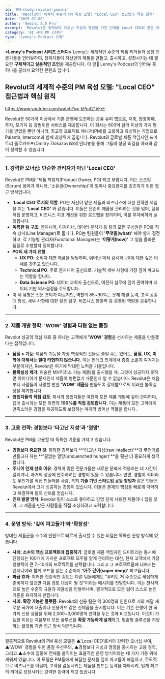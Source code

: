 ```yaml
---
id: 'PM-study-revolut-gemini'
title: 'Revolut의 세계적 수준의 PM 육성 모델: "Local CEO" 접근법과 핵심 원칙'
date: '2025-07-08'
author: 'Gemini 2.5 Pro'
excerpt: 'Revolut은 경력보다 타고난 지성과 열정을 가진 인재를 Local CEO와 같은 제품 책임자로 임명해 막강한 오너십을 부여합니다. 이들은 기능 축소를 감수하더라도 WOW를 주는 압도적 품질의 제품을 만드는 것을 최우선으로 하며, 창업자의 직접 검토를 통해 높은 기준을 유지합니다.'
category: 'AI 시대 PM 스터디'
type: "Lenny's Podcast 요약"
---
```


 **<Lenny's Podcast 시리즈 스터디>** Lenny는 세계적인 수준의 제품 리더들과 성장 전문가들을 인터뷰하여, 청취자들이 자신만의 제품을 만들고, 출시하고, 성장시키는 데 필요한 **구체적이고 실용적인 조언**을 제공합니다. 이 글 Lenny's Podcast의 인터뷰 중 하나를 골라서 요약한 콘텐츠 입니다.

## Revolut의 세계적 수준의 PM 육성 모델: "Local CEO" 접근법과 핵심 원칙

https://www.youtube.com/watch?v=-kPpd21bFrE

Revolut은 50개국 이상에서 기존 은행에 도전하는 금융 슈퍼 앱으로, 저축, 암호화폐, 투자, 모기지 등 광범위한 서비스를 제공합니다. 이 회사는 600억 달러 이상의 가치 평가를 받았을 뿐만 아니라, 최고의 프로덕트 매니저(PM)를 고용하고 육성하는 기업으로 Palantir, Intercom과 함께 최상위에 꼽힙니다. Revolut의 글로벌 제품 책임자인 드미트리 즐로카조프(Dmitry Zlokazov)와의 인터뷰를 통해 그들의 성공 비결을 아래와 같이 정리할 수 있습니다.

***

### 1. 강력한 오너십: 단순한 관리자가 아닌 'Local CEO'

Revolut은 PM을 '제품 책임자(Product Owner, PO)'라고 부릅니다. 이는 스크럼(Scrum) 용어가 아니라, '소유권(Ownership)'이 얼마나 중요한지를 강조하기 위한 접근 방식입니다.

* **'Local CEO'로서의 역할**: PO는 자신이 맡은 제품과 비즈니스에 대한 전적인 책임을 지는 **'Local CEO'** 와 같습니다. 이들은 단순히 제품을 관리하는 것을 넘어, 팀을 직접 운영하고, 비즈니스 지표 개선을 위한 로드맵을 정의하며, 이를 무자비하게 실행합니다.
* **독특한 팀 구조**: 엔지니어, 디자이너, 데이터 분석가 등 팀의 모든 구성원은 PO를 직속 상사(Line Manager)로 둡니다. PO는 팀원들이 **'무엇을(what)'** 해야 할지 결정하고, 각 기능별 관리자(Functional Manager)는 **'어떻게(how)'** 그 일을 올바른 품질로 수행할지 정의합니다.
* **PO의 세 가지 유형**:
    * **UX PO**: 소비자 대면 제품을 담당하며, 뛰어난 미적 감각과 UX에 대한 깊은 이해를 갖추고 있습니다.
    * **Technical PO**: 주로 엔지니어 출신으로, 기술적 세부 사항에 가장 깊이 파고드는 역할을 합니다.
    * **Data Science PO**: 데이터 과학자 출신으로, 여전히 실무에 깊이 관여하며 데이터 기반 의사결정을 주도합니다.
* 이 세 유형은 전문 분야가 다르지만, 역할의 85~90%는 문제 해결 능력, 고객 공감대 형성, 세부 사항에 대한 깊은 탐구, 비즈니스 통찰력 등 공통된 역량을 공유합니다.

***

### 2. 제품 개발 철학: 'WOW' 경험과 타협 없는 품질

Revolut 성공의 핵심 재료 중 하나는 고객에게 **'WOW' 경험**을 선사하는 제품을 만들겠다는 집착입니다.

* **품질 > 기능**: 제품의 기능을 가장 핵심적인 것들로 줄일 수는 있어도, **품질, UX, 미학에 대해서는 절대 타협하지 않습니다.** 이는 핀테크 업계에서 종종 소홀히 여겨지는 부분이지만, Revolut은 여기에 막대한 노력을 기울입니다.
* **불확실성 제거**: 허술한 MVP(최소 기능 제품)를 출시했을 때, 그것이 성공하지 못하면 아이디어가 문제인지 제품이 형편없기 때문인지 알 수 없습니다. Revolut은 처음부터 사람들이 사랑할 만한 **'WOW' 제품**을 만들도록 강제함으로써 이러한 불확실성을 제거합니다.
* **창업자들의 직접 검토**: 회사의 창업자들은 여전히 모든 제품 개발에 깊이 관여하며, 앱에 출시되는 모든 화면의 **100%를 직접 검토합니다.** 이는 제품이 모든 고객에게 만족스러운 경험을 제공하도록 보장하는 마지막 방어선 역할을 합니다.

***

### 3. 고용 전략: 경험보다 '타고난 지성'과 '열망'

Revolut은 PM을 고용할 때 독특한 기준을 가지고 있습니다.

* **경험보다 중요한 것**: 화려한 경력보다 **'타고난 지성(raw intellect)'**과 무언가를 만들고자 하는 **'끝없는 열망(unquenched hunger)'**을 훨씬 더 중요하게 생각합니다.
* **주니어 인재 선호 이유**: 경력이 많은 전문가들은 새로운 문화에 적응하는 데 시간이 걸리거나, 과거의 성공에 안주하려는 경향이 있을 수 있습니다. 반면, 경험이 적더라도 무언가를 직접 만들어본 사람, 특히 **기술 기반 스타트업 공동 창업자** 같은 인물은 Revolut에서 크게 성공하는 경향이 있습니다. 이들은 문제의 핵심을 빠르게 파악하고 해결하며 팀의 신뢰를 얻습니다.
* **인재 발굴 방식**: Revolut 팀이 스스로 좋아하고 감명 깊게 사용한 제품이나 앱을 찾아, 그 제품을 만든 사람들을 직접 소싱하려고 노력합니다.

***

### 4. 운영 방식: '깊이 파고들기'와 '확장성'

방대한 제품군을 소수의 인원으로 빠르게 출시할 수 있는 비결은 독특한 운영 방식에 있습니다.

* **사례: 소수의 핵심 프로젝트에 집중하기**: 글로벌 제품 책임자인 드미트리는 동시에 진행되는 100개에 가까운 프로젝트 모두를 얕게 관리하는 대신, 현재 고객에게 가장 영향력이 큰 7~10개의 프로젝트를 선택합니다. 그리고 그 프로젝트들에 대해서는 엔지니어와 함께 코드를 읽는 수준까지 **'아주 깊이(super deep)'** 파고듭니다.
* **파급 효과**: 이러한 집중적인 검토는 다른 팀들에게도 "우리도 저 수준으로 세심하게 준비하지 않으면 다음 검토 대상이 될 것"이라는 메시지를 전달합니다. 이는 전사적으로 높은 수준의 규율과 자율성을 만들어내며, 결과적으로 모든 팀이 스스로 높은 기준을 유지하게 만듭니다.
* **사례: 확장 가능한 플랫폼**: Revolut의 신용 팀은 약 300명의 인원으로 거의 매달 새로운 국가에 대출이나 신용카드 같은 신제품을 출시합니다. 이는 기존 은행이 한 국가의 신용 상품을 위해 2,000~3,000명의 인력을 두는 것과 비교됩니다. 이것이 가능한 이유는 처음부터 모든 솔루션을 **확장 가능하게 설계**하고, 맞춤형 솔루션을 지양하는 플랫폼 기반 접근 방식 덕분입니다.

***

결론적으로 Revolut의 PM 육성 모델은 ▲'Local CEO'로서의 강력한 오너십 부여, ▲'WOW' 경험을 위한 품질 우선주의, ▲경험보다 지성과 열정을 중시하는 고용 철학, 그리고 ▲소수에 집중해 전체를 움직이는 효율적인 운영 방식이라는 네 가지 기둥 위에 세워져 있습니다. 이 모델은 PM들에게 복잡한 문제를 깊이 파고들어 해결하고, 주도적으로 비즈니스를 이끌며, 고객을 감동시키는 제품을 만드는 능력을 체화시켜, 업계 최고의 리더로 성장시키는 강력한 동력이 되고 있습니다.